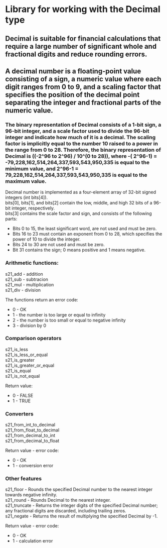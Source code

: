 # Library for working with the Decimal type  
## Decimal is suitable for financial calculations that require a large number of significant whole and fractional digits and reduce rounding errors.  

## A decimal number is a floating-point value consisting of a sign, a numeric value where each digit ranges from 0 to 9, and a scaling factor that specifies the position of the decimal point separating the integer and fractional parts of the numeric value.  

### The binary representation of Decimal consists of a 1-bit sign, a 96-bit integer, and a scale factor used to divide the 96-bit integer and indicate how much of it is a decimal. The scaling factor is implicitly equal to the number 10 raised to a power in the range from 0 to 28. Therefore, the binary representation of Decimal is ((-2^96 to 2^96) / 10^(0 to 28)), where -( 2^96-1) = -79,228,162,514,264,337,593,543,950,335 is equal to the minimum value, and 2^96-1 = 79,228,162,514,264,337,593,543,950,335 is equal to the maximum value.  

Decimal number is implemented as a four-element array of 32-bit signed integers (int bits[4]).  
bits[0], bits[1], and bits[2] contain the low, middle, and high 32 bits of a 96-bit integer, respectively.  
bits[3] contains the scale factor and sign, and consists of the following parts:  
- Bits 0 to 15, the least significant word, are not used and must be zero.
- Bits 16 to 23 must contain an exponent from 0 to 28, which specifies the power of 10 to divide the integer.
- Bits 24 to 30 are not used and must be zero.
- Bit 31 contains the sign; 0 means positive and 1 means negative.

### Arithmetic functions:
s21_add - addition  
s21_sub - subtracion  
s21_mul - multiplication  
s21_div - division  

The functions return an error code:
- 0 - OK
- 1 - the number is too large or equal to infinity
- 2 - the number is too small or equal to negative infinity
- 3 - division by 0

### Comparison operators
s21_is_less   
s21_is_less_or_equal  
s21_is_greater  
s21_is_greater_or_equal  
s21_is_equal   
s21_is_not_equal    

Return value:
- 0 - FALSE
- 1 - TRUE

### Converters

s21_from_int_to_decimal  
s21_from_float_to_decimal  
s21_from_decimal_to_int  
s21_from_decimal_to_float  

Return value - error code:
  - 0 - OK
  - 1 - conversion error

### Other features

s21_floor - Rounds the specified Decimal number to the nearest integer towards negative infinity.  
s21_round - Rounds Decimal to the nearest integer.  
s21_truncate - Returns the integer digits of the specified Decimal number; any fractional digits are discarded, including trailing zeros.  
s21_negate - Returns the result of multiplying the specified Decimal by -1.  

Return value - error code:
  - 0 - OK
  - 1 - calculation error